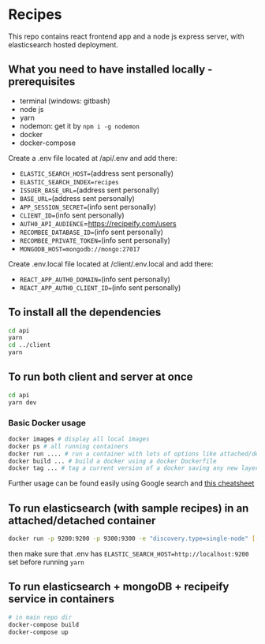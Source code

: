 # Recipes

This repo contains react frontend app and a node js express server, with elasticsearch hosted deployment.

## What you need to have installed locally - prerequisites

- terminal (windows: gitbash)
- node js
- yarn
- nodemon: get it by `npm i -g nodemon`
- docker
- docker-compose

Create a .env file located at /api/.env and add there:

- `ELASTIC_SEARCH_HOST=`(address sent personally)
- `ELASTIC_SEARCH_INDEX=recipes`
- `ISSUER_BASE_URL=`(address sent personally)
- `BASE_URL=`(address sent personally)
- `APP_SESSION_SECRET=`(info sent personally)
- `CLIENT_ID=`(info sent personally)
- `AUTH0_API_AUDIENCE`=https://recipeify.com/users
- `RECOMBEE_DATABASE_ID=`(info sent personally)
- `RECOMBEE_PRIVATE_TOKEN=`(info sent personally)
- `MONGODB_HOST=mongodb://mongo:27017`

Create .env.local file located at /client/.env.local and add there:

- `REACT_APP_AUTH0_DOMAIN=`(info sent personally)
- `REACT_APP_AUTH0_CLIENT_ID=`(info sent personally)

## To install all the dependencies

```bash
cd api
yarn
cd ../client
yarn
```

## To run both client and server at once

```bash
cd api
yarn dev
```

### Basic Docker usage

```bash
docker images # display all local images
docker ps # all running containers
docker run .... # run a container with lots of options like attached/detached, ports exposed, etc
docker build ... # build a docker using a docker Dockerfile
docker tag ... # tag a current version of a docker saving any new layers
```

Further usage can be found easily using Google search and [this cheatsheet](https://www.docker.com/sites/default/files/d8/2019-09/docker-cheat-sheet.pdf)

## To run elasticsearch (with sample recipes) in an attached/detached container

```bash
docker run -p 9200:9200 -p 9300:9300 -e "discovery.type=single-node" [-d] hagais/es-recipes:0.2
```

then make sure that .env has `ELASTIC_SEARCH_HOST=http://localhost:9200` set before running `yarn`

## To run elasticsearch + mongoDB + recipeify service in containers

```bash
# in main repo dir
docker-compose build
docker-compose up
```
